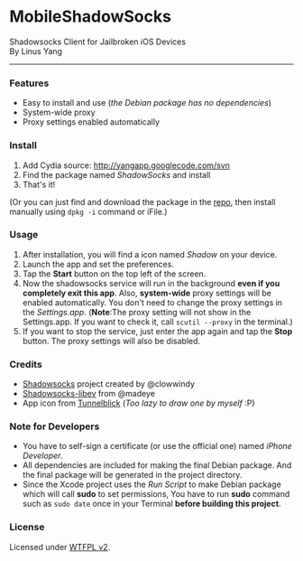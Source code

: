 MobileShadowSocks
=========
Shadowsocks Client for Jailbroken iOS Devices     
By Linus Yang     

------

### Features
* Easy to install and use (*the Debian package has no dependencies*)
* System-wide proxy
* Proxy settings enabled automatically

### Install
1. Add Cydia source: http://yangapp.googlecode.com/svn
2. Find the package named *ShadowSocks* and install
3. That's it!

(Or you can just find and download the package in the [repo](http://yangapp.googlecode.com/svn/debs/), then install manually using `dpkg -i` command or iFile.)

### Usage
1. After installation, you will find a icon named *Shadow* on your device.
2. Launch the app and set the preferences.
3. Tap the **Start** button on the top left of the screen.
4. Now the shadowsocks service will run in the background **even if you completely exit this app**. Also, **system-wide** proxy settings will be enabled automatically. You don't need to change the proxy settings in the *Settings.app*. (**Note**:The proxy setting will not show in the Settings.app. If you want to check it, call `scutil --proxy` in the terminal.)
5. If you want to stop the service, just enter the app again and tap the **Stop** button. The proxy settings will also be disabled.

### Credits
* [Shadowsocks](https://github.com/clowwindy/shadowsocks) project created by @clowwindy
* [Shadowsocks-libev](https://github.com/madeye/shadowsocks-libev) from @madeye
* App icon from [Tunnelblick](https://tunnelblick.googlecode.com) (*Too lazy to draw one by myself* :P)

### Note for Developers
* You have to self-sign a certificate (or use the official one) named *iPhone Developer*.
* All dependencies are included for making the final Debian package. And the final package will be generated in the project directory.
* Since the Xcode project uses the *Run Script* to make Debian package which will call **sudo** to set permissions, You have to run **sudo** command such as `sudo date` once in your Terminal **before building this project**.

### License
Licensed under [WTFPL v2](http://www.wtfpl.net/about/).
